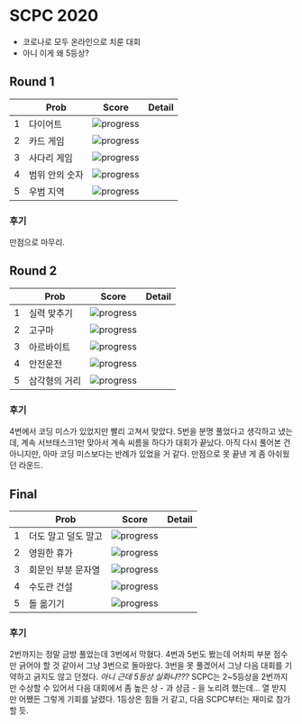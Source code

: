 # SCPC 2020
- 코로나로 모두 온라인으로 치룬 대회
- 아니 이게 왜 5등상?

## Round 1
||Prob|Score|Detail|
|---|---|---|---|
1|다이어트|![progress](https://progress-bar.dev/100/?scale=100&suffix=/100)|
2|카드 게임|![progress](https://progress-bar.dev/150/?scale=150&suffix=/150)|
3|사다리 게임|![progress](https://progress-bar.dev/150/?scale=150&suffix=/150)|
4|범위 안의 숫자|![progress](https://progress-bar.dev/200/?scale=200&suffix=/200)|
5|우범 지역|![progress](https://progress-bar.dev/200/?scale=200&suffix=/200)|

### 후기
만점으로 마무리.

## Round 2
||Prob|Score|Detail|
|---|---|---|---|
1|실력 맞추기|![progress](https://progress-bar.dev/100/?scale=100&suffix=/100)|
2|고구마|![progress](https://progress-bar.dev/150/?scale=150&suffix=/150)|
3|아르바이트|![progress](https://progress-bar.dev/200/?scale=200&suffix=/200)|
4|안전운전|![progress](https://progress-bar.dev/250/?scale=250&suffix=/250)|
5|삼각형의 거리|![progress](https://progress-bar.dev/47/?scale=300&suffix=/300)|

### 후기
4번에서 코딩 미스가 있었지만 빨리 고쳐서 맞았다. 5번을 분명 풀었다고 생각하고 냈는데, 계속 서브태스크1만 맞아서 계속 씨름을 하다가 대회가 끝났다. 아직 다시 풀어본 건 아니지만, 아마 코딩 미스보다는 반례가 있었을 거 같다. 만점으로 못 끝낸 게 좀 아쉬웠던 라운드.

## Final
||Prob|Score|Detail|
|---|---|---|---|
1|더도 말고 덜도 말고|![progress](https://progress-bar.dev/100/?scale=100&suffix=/100)|
2|영원한 휴가|![progress](https://progress-bar.dev/200/?scale=197&suffix=/200)|
3|회문인 부분 문자열|![progress](https://progress-bar.dev/0/?scale=300&suffix=/300)|
4|수도관 건설|![progress](https://progress-bar.dev/0/?scale=400&suffix=/400)|
5|돌 옮기기|![progress](https://progress-bar.dev/0/?scale=500&suffix=/500)|

### 후기
2번까지는 정말 금방 풀었는데 3번에서 막혔다. 4번과 5번도 봤는데 어차피 부분 점수만 긁어야 할 것 같아서 그냥 3번으로 돌아왔다. 3번을 못 풀겠어서 그냥 다음 대회를 기약하고 긁지도 않고 던졌다. *아니 근데 5등상 실화냐???* SCPC는 2~5등상을 2번까지만 수상할 수 있어서 다음 대회에서 좀 높은 상 - 과 상금 - 을 노리려 했는데... 열 받지만 어쨌든 그렇게 기회를 날렸다. 1등상은 힘들 거 같고, 다음 SCPC부터는 재미로 참가할 듯.